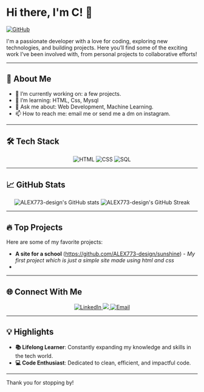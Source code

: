 # Hi there, I'm C! 👋

[![GitHub](https://img.shields.io/github/followers/ALEX773-design?label=Github&style=for-the-badge)](https://github.com/ALEX773-design)

I'm a passionate developer with a love for coding, exploring new technologies, and building projects. Here you’ll find some of the exciting work I’ve been involved with, from personal projects to collaborative efforts!

---

## 🚀 About Me

- 🔭 I’m currently working on: a few projects.
- 🌱 I’m learning: HTML, Css, Mysql
- 💬 Ask me about: Web Development, Machine Learning.
- 📫 How to reach me: email me or send me a dm on instagram.

---

## 🛠️ Tech Stack

<div align="center">
  <img src="https://img.shields.io/badge/-HTML-E34F26?logo=html5&logoColor=white&style=for-the-badge" alt="HTML">
  <img src="https://img.shields.io/badge/-CSS-1572B6?logo=css3&logoColor=white&style=for-the-badge" alt="CSS">
  <img src="https://img.shields.io/badge/-SQL-4479A1?logo=MySQL&logoColor=white&style=for-the-badge" alt="SQL">
</div>

---

## 📈 GitHub Stats

<div align="center">
  <img src="https://github-readme-stats.vercel.app/api?username=ALEX773-design&show_icons=true&theme=radical&hide=issues&count_private=true" alt="ALEX773-design's GitHub stats" />
  <img src="https://github-readme-streak-stats.herokuapp.com/?user=ALEX773-design&theme=radical" alt="ALEX773-design's GitHub Streak" />
</div>

---

## 🔥 Top Projects

Here are some of my favorite projects:

- **A site for a school** (https://github.com/ALEX773-design/sunshine) - _My first project which is just a simple site made using html and css_
- 

---

## 🌐 Connect With Me

<p align="center">
  <a href="https://linkedin.com/in/your-profile" target="_blank">
    <img src="https://img.shields.io/badge/-LinkedIn-0077B5?logo=linkedin&logoColor=white&style=for-the-badge" alt="LinkedIn" />
  </a>
  <a href="https://instagram.com/al__13247" target="_blank">
    <img src="https://img.shields.io/badge/Instagram-E4405F?style=for-the-badge&logo=instagram&logoColor=white" />
  </a>
  <a href="mailto:aw819213@gmail.com">
    <img src="https://img.shields.io/badge/-Email-D14836?logo=gmail&logoColor=white&style=for-the-badge" alt="Email" />
  </a>
</p>

---

## 💡 Highlights

- **📚 Lifelong Learner**: Constantly expanding my knowledge and skills in the tech world.
- **💻 Code Enthusiast**: Dedicated to clean, efficient, and impactful code.

---

Thank you for stopping by! 
